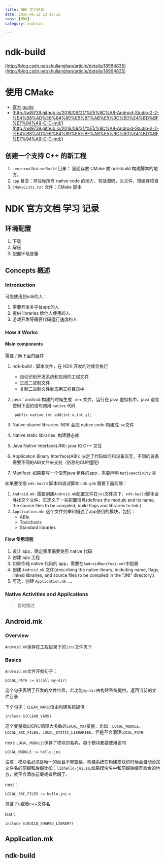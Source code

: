 ```yaml
---
title: NDK 学习记录
date: 2016-06-12 13:18:12
tags: [NDK]
category: android

---
```


# ndk-build

[http://blog.csdn.net/shulianghan/article/details/18964835](http://blog.csdn.net/shulianghan/article/details/18964835)



# 使用 CMake

- [官方 guide](https://developer.android.com/studio/projects/add-native-code.html#existing-project)
- [http://wl9739.github.io/2016/09/21/%E5%9C%A8-Android-Studio-2-2-%E4%B8%AD%E6%84%89%E5%BF%AB%E5%9C%B0%E4%BD%BF%E7%94%A8-C-C-md/](http://wl9739.github.io/2016/09/21/%E5%9C%A8-Android-Studio-2-2-%E4%B8%AD%E6%84%89%E5%BF%AB%E5%9C%B0%E4%BD%BF%E7%94%A8-C-C-md/)



## 创建一个支持 C++ 的新工程

1. `.externalNativeBuild` 目录： 里面存放 CMake 或 ndk-build 构建脚本的地方。
2. `cpp` 目录：存放你所有 native code 的地方，包括源码，头文件，预编译项目
3. `CMakeLists.txt` 文件：CMake 脚本







# NDK 官方文档 学习 记录

## 环境配置
1. 下载
2. 解压
3. 配置环境变量

## Concepts 概述

### Introduction

可能使用到ndk的人：

1. 需要开发多平台app的人
2. 提供 libraries 给他人使用的人
3. 游戏开发等需要代码运行速度的人

### How it Works

#### Main components
需要了解下面的组件

1. ndk-build：脚本文件，在 NDK 开发的时候会执行
	- 自动识别开发系统和应用的工程文件
	- 生成二进制文件
	- 复制二进制文件到应用工程目录中
	
2. java：android 构建的时候生成 `.dex` 文件，运行在 java 虚拟机中，java 语言使用下面的语句调用 `native` 代码

		public native int add(int x,int y);

3. Native shared libraries: NDK 会把 native code 构建成`.so`文件
4. Native static libraries: 构建静态库
5. Java Native Interface(JNI): java 和 C++ 交互
6. Application Binary Interface(ABI): 决定了代码如何和设备交互，不同的设备需要不同的ABI文件来支持（俗称的CUP适配）
7. Manifest: 如果要写一个没有java 组件的app，需要声明 `NativeActivity` 类

如果要使用 `ndk-build` 脚本和调试脚本 `ndk-gdb` 需要下面两项：

1. `Android.mk`: 需要创建`Android.mk`配置文件在`jni`文件夹下，`ndk-build`脚本会寻找这个文件，它定义了一些配置信息(defines the module and its name, the source files to be compiled, build flags and libraries to link.)
2. `Application.mk`: 这个文件列举和描述了app使用的模块，包括：
	- ABIs 
	- Toolchains
	- Standard libraries
	
#### Flow 使用流程
1. 设计 app，确定哪里需要使用 native 代码
2. 创建 app 工程
3. 如果作纯 native 代码的 app，需要在`AndroidManifest.xml`中配置
4. 创建 `Android.mk` 文件(describing the native library, including name, flags, linked libraries, and source files to be compiled in the "JNI" directory.)
5. 可选，创建 `Application.mk`
....

### Native Activities and Applications

>暂时跳过

## Android.mk

### Overview
`Android.mk`保存在工程目录下的`jin/`文件夹下

### Basics

`Android.mk`文件开始句子：

	LOCAL_PATH := $(call my-dir)

这个句子表明了开发的文件位置，宏功能`my-dir`由构建系统提供，返回当前的文件目录

下个句子：`CLEAR_VARS`:值由构建系统提供

	include $(CLEAR_VARS)
这个变量指出GNU清理大多数的`LOCAL_XXX`变量，比如：`LOCAL_MODULE`，`LOCAL_SRC_FILES`，`LOCAL_STATIC_LIBRARIES`，但是不会清理`LOCAL_PATH`

next: `LOCAL_MODULE`:保存了模块的名称，每个模块都要使用语句

	LOCAL_MODULE := hello-jni

注意：模块名必须是唯一的而且不带空格，构建系统在构建模块的时候会自动添加文件名的前缀和后缀比如：`libhello-jni.so`,如果模块名中和前缀后缀有重合的地方，就不会添加前缀或者后缀了。

next：

	LOCAL_SRC_FILES := hello.jni.c

包含了c或者c++文件名

last：

	include $(BUILD_SHARED_LIBRARY)

## Application.mk


## ndk-build



